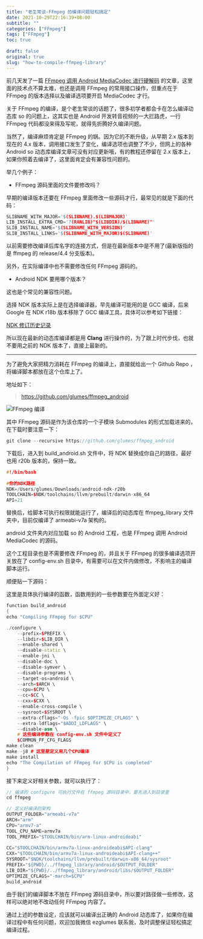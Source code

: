 ```yaml
---
title: "老生常谈-FFmpeg 的编译问题轻松搞定"
date: 2021-10-29T22:16:39+08:00
subtitle: ""
categories: ["FFmpeg"]
tags: ["FFmpeg"]
toc: true
 
draft: false
original: true
slug: "how-to-compile-ffmpeg-library"
---
```


前几天发了一篇 [FFmpeg 调用 Android MediaCodec 进行硬解码](https://mp.weixin.qq.com/s/S8NwQnY4uyQulfZnRF7t_A) 的文章，这里面的技术点不算太难，也还是调用 FFmpeg 的常用接口操作，但重点在于 FFmpeg 的版本选择以及编译选项要开启 MediaCodec 才行。

关于 FFmpeg 的编译，是个老生常谈的话题了，很多初学者都会卡在怎么编译动态库 so 的问题上，这其实也是 Android 开发转音视频的一大拦路虎，一行 FFmpeg 代码都没来得及写呢，就得先折腾好久编译问题。

<!--more-->

当然了，编译麻烦肯定是 FFmpeg 的锅。因为它的不断升级，从早期 2.x 版本到现在的 4.x 版本，调用接口发生了变化，编译选项也调整了不少，但网上的各种 Android so 动态库编译文章可没有对应更新哦，有的教程还停留在 2.x 版本上，如果你照着去编译了，这里面肯定会有兼容性问题的。

举几个例子：

* FFmpeg 源码里面的文件要修改吗？

早期的编译版本还要在 FFmpeg 里面修改一些源码才行，最常见的就是下面的代码：

```cpp
SLIBNAME_WITH_MAJOR='$(SLIBNAME).$(LIBMAJOR)'
LIB_INSTALL_EXTRA_CMD='?(RANLIB)"$(LIBDIR)/$(LIBNAME)"'
SLIB_INSTALL_NAME='$(SLIBNAME_WITH_VERSION)'
SLIB_INSTALL_LINKS='$(SLIBNAME_WITH_MAJOR)$(SLIBNAME)'
```

以前需要修改编译后库名字的连接方式，但是在最新版本中是不用了(最新版指的是 ffmpeg 的 release/4.4 分支版本)。

另外，在实际编译中也不需要修改任何 FFmpeg 源码的。

* Android NDK 要用哪个版本？ 

这也是个常见的兼容性问题。

选择 NDK 版本实际上是在选择编译器，早先编译可能用的是 GCC 编译，后来 Google 在 NDK r18b 版本移除了 GCC 编译工具，具体可以参考如下链接：

[NDK 修订历史记录](https://developer.android.com/ndk/downloads/revision_history?hl=zh-Cn)

所以现在最新的动态库编译都是用 **Clang** 进行操作的，为了跟上时代步伐，也就不要用之前的 NDK 版本了，直接上最新的。

---

为了避免大家把精力消耗在 FFmpeg 的编译上，直接就给出一个 Github Repo ，将编译脚本都放在这个仓库上了。

地址如下：

> https://github.com/glumes/ffmpeg_android


![FFmpeg 编译](https://image.glumes.com/blog_image/%E6%88%AA%E5%B1%8F2021-10-24%20%E4%B8%8B%E5%8D%885.22.09.png)

其中 FFmpeg 源码是作为该仓库的一个子模块 Submodules 的形式加载进来的，在下载时要注意一下：

```cpp
git clone --recursive https://github.com/glumes/ffmpeg_android
```

下载后，进入到 build_android.sh 文件中，将 NDK 替换成你自己的路径，最好也用 r20b 版本的，保持一致。

```cpp
#!/bin/bash
 
#你的NDK路径
NDK=/Users/glumes/Downloads/android-ndk-r20b
TOOLCHAIN=$NDK/toolchains/llvm/prebuilt/darwin-x86_64
API=21
```

替换后，给脚本可执行权限就能运行了，编译后的动态库在 ffmpeg_library 文件夹中，目前仅编译了 armeabi-v7a 架构的。

android 文件夹内对应加载 so 的 Android 工程，也是 FFmpeg 调用 Android MediaCodec 的源码。

这个工程目录也是不需要修改 FFmpeg 的，并且关于 FFmpeg 的很多编译选项开关放在了 config-env.sh 目录中，有需要可以在文件内做修改，不影响主的编译脚本运行。


顺便贴一下源码：

这里是具体执行编译的函数，函数用到的一些参数要在外面定义好：

```cpp
function build_android
{
echo "Compiling FFmpeg for $CPU"

./configure \
    --prefix=$PREFIX \
    --libdir=$LIB_DIR \
    --enable-shared \
    --disable-static \
    --enable-jni \
    --disable-doc \
    --disable-symver \
    --disable-programs \
    --target-os=android \
    --arch=$ARCH \
    --cpu=$CPU \
    --cc=$CC \
    --cxx=$CXX \
    --enable-cross-compile \
    --sysroot=$SYSROOT \
    --extra-cflags="-Os -fpic $OPTIMIZE_CFLAGS" \
    --extra-ldflags="$ADDI_LDFLAGS" \
    --disable-asm \
    # 这些编译参数在 config-env.sh 文件中定义了
    $COMMON_FF_CFG_FLAGS
make clean
make -j8 # 这里是定义用几个CPU编译
make install
echo "The Compilation of FFmpeg for $CPU is completed"
}
```

接下来定义好相关参数，就可以执行了：

```cpp
// 编译的 configure 可执行文件在 ffmpeg 源码目录中，要先进入到目录里
cd ffmpeg

// 定义好编译的架构
OUTPUT_FOLDER="armeabi-v7a"
ARCH="arm"
CPU="armv7-a"
TOOL_CPU_NAME=armv7a
TOOL_PREFIX="$TOOLCHAIN/bin/arm-linux-androideabi"
 
CC="$TOOLCHAIN/bin/armv7a-linux-androideabi$API-clang"
CXX="$TOOLCHAIN/bin/armv7a-linux-androideabi$API-clang++"
SYSROOT="$NDK/toolchains/llvm/prebuilt/darwin-x86_64/sysroot"
PREFIX="${PWD}/../ffmpeg_library/android/$OUTPUT_FOLDER"
LIB_DIR="${PWD}/../ffmpeg_library/android/libs/$OUTPUT_FOLDER"
OPTIMIZE_CFLAGS="-march=$CPU"
build_android
```

由于我们的编译脚本不放在 FFmpeg 源码目录中，所以要对路径做一些修改，这样可以绝对地不改动任何 FFmpeg 内容了。

通过上述的参数设定，应该就可以编译出正确的 Android 动态库了，如果你在编译过程中有任何问题，欢迎加我微信 ezglumes 联系我，及时调整保证轻松搞定编译过程。

